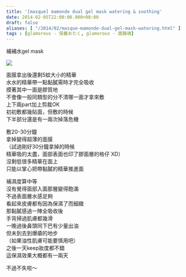 ```yaml
---
title: '[masque] mamonde dual gel mask watering & soothing'
date: 2014-02-05T22:00:00.000+08:00
draft: false
aliases: [ "/2014/02/masque-mamonde-dual-gel-mask-watering.html" ]
tags : [glamorous - 保養おたく, glamorous - 面膜魂]
---
```


補補水gel mask  

![](https://3.bp.blogspot.com/-zrnl9J7svKU/XC4Nx-iBfhI/AAAAAAAAD48/ov7pfvtNJ1QE5zAK92OL6WR5uMS23dXwgCLcBGAs/s640/84.jpg)

面膜拿出後還剩5蚊大小的精華  
水水的精華帶一點黏膩需時才完全吸收  
摸著其中一面是膠質地  
不會像一般同類型的分不清哪一面才拿來敷  
上下兩part加上剪裁OK  
初初敷都幾貼面，但敷的時候  
下半部分還是有一兩次掉落危機  
  
敷20-30分鐘  
拿掉變得超薄的面膜  
（試過剛好30分鐘拿掉的時候  
精華吸的太盡，面部表面也印了膠面層的格仔 XD）  
沒剩低很多精華在面上  
只能以掌心把帶黏膩的精華推進面  
  
補濕度算中等  
沒有覺得面部入面那層變得飽滿  
不過表面層水感足夠  
看起來皮膚都有因為保濕了而細緻  
那黏膩感過一陣全吸收後  
手背掃過肌膚都幾滑  
一晚過後鼻頭同下巴有少量出油  
但未到去到爆瘡的地步  
（如果油性肌膚可能要慎用吧）  
之後一天keep妝度都不錯  
這保濕效果大概都有一兩天  
  
不過不失啦～